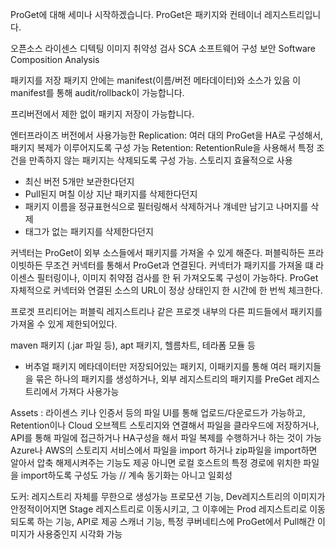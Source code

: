 


ProGet에 대해 세미나 시작하겠습니다.
ProGet은 패키지와 컨테이너 레지스트리입니다.


오픈소스 라이센스 디텍팅
이미지 취약성 검사
SCA 소프트웨어 구성 보안 Software Composition Analysis

패키지를 저장
패키지 안에는 manifest(이름/버전 메타데이터)와 소스가 있음
이 manifest를 통해 audit/rollback이 가능합니다.

프리버전에서 제한 없이 패키지 저장이 가능합니다.

엔터프라이즈 버전에서 사용가능한 
Replication: 여러 대의 ProGet을 HA로 구성해서, 패키지 복제가 이루어지도록 구성 가능
Retention: RetentionRule을 사용해서 특정 조건을 만족하지 않는 패키지는 삭제되도록 구성 가능. 스토리지 효율적으로 사용
- 최신 버전 5개만 보관한다던지
- Pull된지 며칠 이상 지난 패키지를 삭제한다던지
- 패키지 이름을 정규표현식으로 필터링해서 삭제하거나 걔네만 남기고 나머지를 삭제
- 태그가 없는 패키지를 삭제한다던지



커넥터는 ProGet이 외부 소스들에서 패키지를 가져올 수 있게 해준다.
퍼블릭하든 프라이빗하든 무조건 커넥터를 통해서 ProGet과 연결된다. 
커넥터가 패키지를 가져올 떄 라이센스 필터링이나, 이미지 취약점 검사를 한 뒤 가져오도록 구성이 가능하다.
ProGet 자체적으로 커넥터와 연결된 소스의 URL이 정상 상태인지 한 시간에 한 번씩 체크한다.

프로겟 프리티어는 퍼블릭 레지스트리나 같은 프로겟 내부의 다른 피드들에서 패키지를 가져올 수 있게 제한되어있다.

maven 패키지 (.jar 파일 등), apt 패키지, 헬름차트, 테라폼 모듈 등

* 버추얼 패키지
메타데이터만 저장되어있는 패키지, 이패키지를 통해 여러 패키지들을 묶은 하나의 패키지를 생성하거나, 외부 레지스트리의 패키지를 PreGet 레지스트리에서 가져다 사용가능


Assets : 라이센스 키나 인증서 등의 파일
UI를 통해 업로드/다운로드가 가능하고,
Retention이나 Cloud 오브젝트 스토리지와 연결해서 파일을 클라우드에 저장하거나, API를 통해 파일에 접근하거나 HA구성을 해서 파일 복제를 수행하거나 하는 것이 가능
Azure나 AWS의 스토리지 서비스에서 파일을 import 하거나 zip파일을 import하면 알아서 압축 해제시켜주는 기능도 제공
아니면 로컬 호스트의 특정 경로에 위치한 파일을 import하도록 구성도 가능 // 계속 동기화는 아니고 일회성

도커: 레지스트리 자체를 무한으로 생성가능
프로모션 기능, Dev레지스트리의 이미지가 안정적이어지면 Stage 레지스트리로 이동시키고, 그 이후에는 Prod 레지스트리로 이동되도록 하는 기능, API로 제공
스캐너 기능, 특정 쿠버네티스에 ProGet에서 Pull해간 이미지가 사용중인지 시각화 가능





